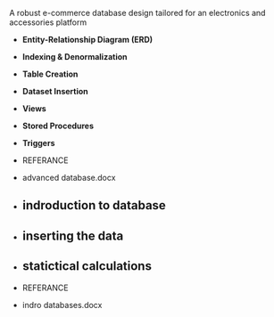 A robust e-commerce database design tailored for an electronics and accessories platform
- **Entity-Relationship Diagram (ERD)**
- **Indexing & Denormalization** 
- **Table Creation**
- **Dataset Insertion**
- **Views**
- **Stored Procedures**
- **Triggers**
  
- REFERANCE
  
- advanced database.docx
  
- ## indroduction to database

- ## inserting the data
- ## statictical calculations

- REFERANCE

- indro databases.docx
